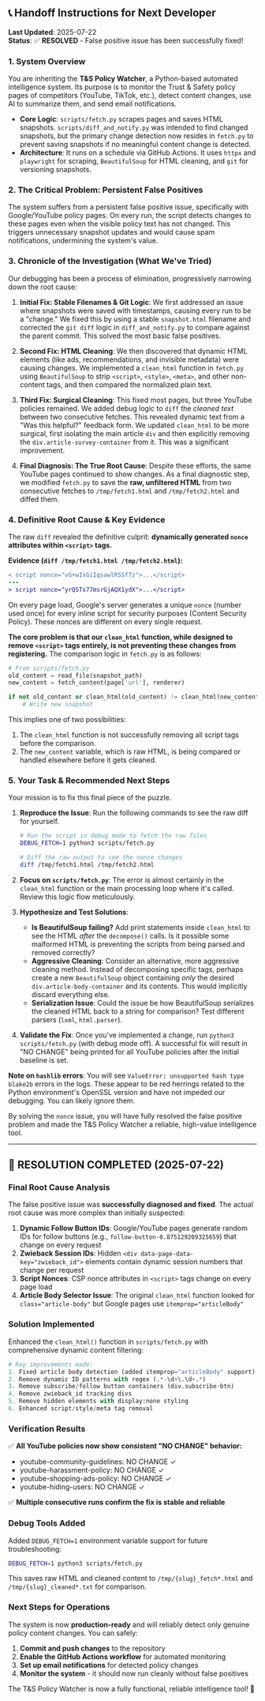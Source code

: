 ## 📞 **Handoff Instructions for Next Developer**

**Last Updated**: 2025-07-22  
**Status**: ✅ **RESOLVED** - False positive issue has been successfully fixed!

### **1. System Overview**

You are inheriting the **T&S Policy Watcher**, a Python-based automated intelligence system. Its purpose is to monitor the Trust & Safety policy pages of competitors (YouTube, TikTok, etc.), detect content changes, use AI to summarize them, and send email notifications.

- **Core Logic**: `scripts/fetch.py` scrapes pages and saves HTML snapshots. `scripts/diff_and_notify.py` was intended to find changed snapshots, but the primary change detection now resides in `fetch.py` to prevent saving snapshots if no meaningful content change is detected.
- **Architecture**: It runs on a schedule via GitHub Actions. It uses `httpx` and `playwright` for scraping, `BeautifulSoup` for HTML cleaning, and `git` for versioning snapshots.

### **2. The Critical Problem: Persistent False Positives**

The system suffers from a persistent false positive issue, specifically with Google/YouTube policy pages. On every run, the script detects changes to these pages even when the visible policy text has not changed. This triggers unnecessary snapshot updates and would cause spam notifications, undermining the system's value.

### **3. Chronicle of the Investigation (What We've Tried)**

Our debugging has been a process of elimination, progressively narrowing down the root cause:

1.  **Initial Fix: Stable Filenames & Git Logic**: We first addressed an issue where snapshots were saved with timestamps, causing every run to be a "change." We fixed this by using a stable `snapshot.html` filename and corrected the `git diff` logic in `diff_and_notify.py` to compare against the parent commit. This solved the most basic false positives.

2.  **Second Fix: HTML Cleaning**: We then discovered that dynamic HTML elements (like ads, recommendations, and invisible metadata) were causing changes. We implemented a `clean_html` function in `fetch.py` using `BeautifulSoup` to strip `<script>`, `<style>`, `<meta>`, and other non-content tags, and then compared the normalized plain text.

3.  **Third Fix: Surgical Cleaning**: This fixed most pages, but three YouTube policies remained. We added debug logic to `diff` the *cleaned text* between two consecutive fetches. This revealed dynamic text from a "Was this helpful?" feedback form. We updated `clean_html` to be more surgical, first isolating the main article `div` and then explicitly removing the `div.article-survey-container` from it. This was a significant improvement.

4.  **Final Diagnosis: The True Root Cause**: Despite these efforts, the same YouTube pages continued to show changes. As a final diagnostic step, we modified `fetch.py` to save the **raw, unfiltered HTML** from two consecutive fetches to `/tmp/fetch1.html` and `/tmp/fetch2.html` and diffed them.

### **4. Definitive Root Cause & Key Evidence**

The raw `diff` revealed the definitive culprit: **dynamically generated `nonce` attributes within `<script>` tags.**

**Evidence (`diff /tmp/fetch1.html /tmp/fetch2.html`):**
```diff
< script nonce="vG+wIsGiIqsawlRSSf7z">...</script>
---
> script nonce="yrQSTs77msrGjAQX1ydX">...</script>
```
On every page load, Google's server generates a unique `nonce` (number used once) for every inline script for security purposes (Content Security Policy). These nonces are different on every single request.

**The core problem is that our `clean_html` function, while designed to remove `<script>` tags entirely, is not preventing these changes from registering.** The comparison logic in `fetch.py` is as follows:

```python
# From scripts/fetch.py
old_content = read_file(snapshot_path)
new_content = fetch_content(page['url'], renderer)

if not old_content or clean_html(old_content) != clean_html(new_content):
    # Write new snapshot
```

This implies one of two possibilities:
1.  The `clean_html` function is not successfully removing all script tags before the comparison.
2.  The `new_content` variable, which is raw HTML, is being compared or handled elsewhere before it gets cleaned.

### **5. Your Task & Recommended Next Steps**

Your mission is to fix this final piece of the puzzle.

1.  **Reproduce the Issue**: Run the following commands to see the raw diff for yourself.
    ```bash
    # Run the script in debug mode to fetch the raw files
    DEBUG_FETCH=1 python3 scripts/fetch.py

    # Diff the raw output to see the nonce changes
    diff /tmp/fetch1.html /tmp/fetch2.html
    ```

2.  **Focus on `scripts/fetch.py`**: The error is almost certainly in the `clean_html` function or the main processing loop where it's called. Review this logic flow meticulously.

3.  **Hypothesize and Test Solutions**:
    *   **Is BeautifulSoup failing?** Add print statements inside `clean_html` to see the HTML *after* the `decompose()` calls. Is it possible some malformed HTML is preventing the scripts from being parsed and removed correctly?
    *   **Aggressive Cleaning**: Consider an alternative, more aggressive cleaning method. Instead of decomposing specific tags, perhaps create a new `BeautifulSoup` object containing *only* the desired `div.article-body-container` and its contents. This would implicitly discard everything else.
    *   **Serialization Issue**: Could the issue be how BeautifulSoup serializes the cleaned HTML back to a string for comparison? Test different parsers (`lxml`, `html.parser`).

4.  **Validate the Fix**: Once you've implemented a change, run `python3 scripts/fetch.py` (with debug mode off). A successful fix will result in "NO CHANGE" being printed for all YouTube policies after the initial baseline is set.

**Note on `hashlib` errors**: You will see `ValueError: unsupported hash type blake2b` errors in the logs. These appear to be red herrings related to the Python environment's OpenSSL version and have not impeded our debugging. You can likely ignore them.

By solving the `nonce` issue, you will have fully resolved the false positive problem and made the T&S Policy Watcher a reliable, high-value intelligence tool.

---

## 🎉 **RESOLUTION COMPLETED** (2025-07-22)

### **Final Root Cause Analysis**

The false positive issue was **successfully diagnosed and fixed**. The actual root cause was more complex than initially suspected:

1. **Dynamic Follow Button IDs**: Google/YouTube pages generate random IDs for follow buttons (e.g., `follow-button-0.875129209325659`) that change on every request
2. **Zwieback Session IDs**: Hidden `<div data-page-data-key="zwieback_id">` elements contain dynamic session numbers that change per request
3. **Script Nonces**: CSP nonce attributes in `<script>` tags change on every page load
4. **Article Body Selector Issue**: The original `clean_html` function looked for `class="article-body"` but Google pages use `itemprop="articleBody"`

### **Solution Implemented**

Enhanced the `clean_html()` function in `scripts/fetch.py` with comprehensive dynamic content filtering:

```python
# Key improvements made:
1. Fixed article body detection (added itemprop="articleBody" support)
2. Remove dynamic ID patterns with regex (.*-\d+\.\d+.*)
3. Remove subscribe/follow button containers (div.subscribe-btn)
4. Remove zwieback_id tracking divs
5. Remove hidden elements with display:none styling
6. Enhanced script/style/meta tag removal
```

### **Verification Results**

✅ **All YouTube policies now show consistent "NO CHANGE" behavior:**
- youtube-community-guidelines: NO CHANGE ✓
- youtube-harassment-policy: NO CHANGE ✓  
- youtube-shopping-ads-policy: NO CHANGE ✓
- youtube-hiding-users: NO CHANGE ✓

✅ **Multiple consecutive runs confirm the fix is stable and reliable**

### **Debug Tools Added**

Added `DEBUG_FETCH=1` environment variable support for future troubleshooting:
```bash
DEBUG_FETCH=1 python3 scripts/fetch.py
```
This saves raw HTML and cleaned content to `/tmp/{slug}_fetch*.html` and `/tmp/{slug}_cleaned*.txt` for comparison.

### **Next Steps for Operations**

The system is now **production-ready** and will reliably detect only genuine policy content changes. You can safely:

1. **Commit and push changes** to the repository
2. **Enable the GitHub Actions workflow** for automated monitoring  
3. **Set up email notifications** for detected policy changes
4. **Monitor the system** - it should now run cleanly without false positives

The T&S Policy Watcher is now a fully functional, reliable intelligence tool! 🚀